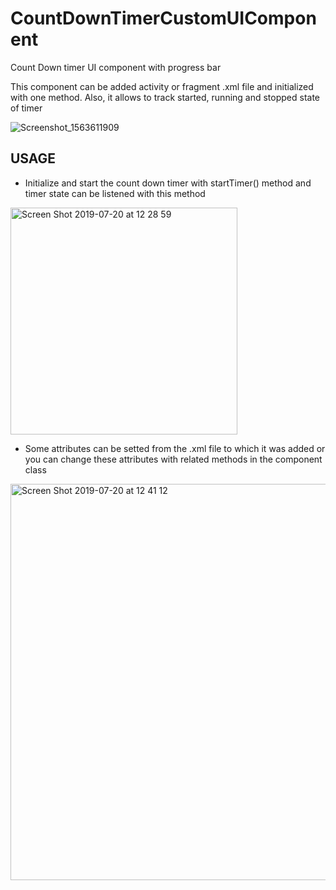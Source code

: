 # CountDownTimerCustomUIComponent
Count Down timer UI component with progress bar

This component can be added activity or fragment .xml file and initialized with one method. 
Also, it allows to track started, running and stopped state of timer

![Screenshot_1563611909](https://user-images.githubusercontent.com/25201275/61576994-32a11f00-aaea-11e9-8033-f3465c6f3638.png)

## USAGE

 - Initialize and start the count down timer with startTimer() method and timer state can be listened with this method

<img width="363" alt="Screen Shot 2019-07-20 at 12 28 59" src="https://user-images.githubusercontent.com/25201275/61577004-451b5880-aaea-11e9-90f9-c1bdc6ca6a80.png">


 - Some attributes can be setted from the .xml file to which it was added or you can change these attributes with related methods in the component class
 
 <img width="634" alt="Screen Shot 2019-07-20 at 12 41 12" src="https://user-images.githubusercontent.com/25201275/61577143-bdcee480-aaeb-11e9-8925-9bb0a8df35f3.png">
